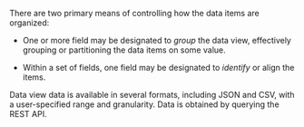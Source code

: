 There are two primary means of controlling how the data items are organized: 

- One or more field may be designated to *group* the data view, effectively grouping or partitioning the data items on some value.

- Within a set of fields, one field may be designated to *identify* or align the items.

Data view data is available in several formats, including JSON and CSV, with a user-specified range and granularity. Data is obtained by querying the REST API.